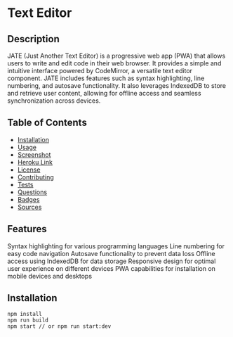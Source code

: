 # Text Editor

## Description

JATE (Just Another Text Editor) is a progressive web app (PWA) that allows users to write and edit code in their web browser. It provides a simple and intuitive interface powered by CodeMirror, a versatile text editor component. JATE includes features such as syntax highlighting, line numbering, and autosave functionality. It also leverages IndexedDB to store and retrieve user content, allowing for offline access and seamless synchronization across devices.

## Table of Contents

- [Installation](#installation)
- [Usage](#usage)
- [Screenshot](#screenshot)
- [Heroku Link](#heroku-link)
- [License](#license)
- [Contributing](#contributing)
- [Tests](#tests)
- [Questions](#questions)
- [Badges](#badges)
- [Sources](#sources)


## Features


Syntax highlighting for various programming languages
Line numbering for easy code navigation
Autosave functionality to prevent data loss
Offline access using IndexedDB for data storage
Responsive design for optimal user experience on different devices
PWA capabilities for installation on mobile devices and desktops
## Installation


```
npm install
npm run build
npm start // or npm run start:dev
```




